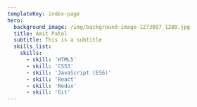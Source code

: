 ```yaml
---
templateKey: index-page
hero:
  background_image: /img/background-image-1273097_1280.jpg
  title: Amit Patel
  subtitle: This is a subtitle
  skills_list:
    skills:
      - skill: 'HTML5'
      - skill: 'CSS3'
      - skill: 'JavaScript (ES6)'
      - skill: 'React'
      - skill: 'Redux'
      - skill: 'Git'
---
```


